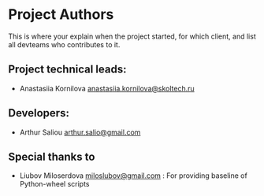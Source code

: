 Project Authors
===============

This is where your explain when the project started, for which client, and list all devteams who contributes to it.


## Project technical leads:

* Anastasiia Kornilova <anastasiia.kornilova@skoltech.ru>


## Developers:

* Arthur Saliou <arthur.salio@gmail.com>


## Special thanks to
* Liubov Miloserdova <miloslubov@gmail.com> : For providing baseline of Python-wheel scripts
